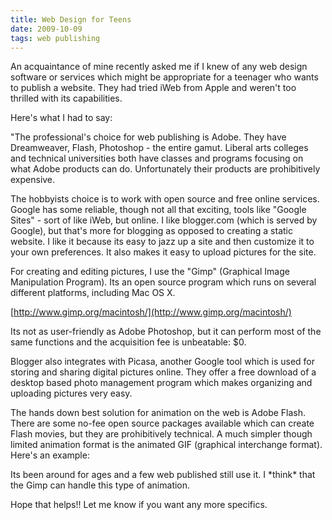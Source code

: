 ```yaml
---
title: Web Design for Teens
date: 2009-10-09
tags: web publishing
---
```

An acquaintance of mine recently asked me if I knew of any web design software or services which might be appropriate for a teenager who wants to publish a website. They had tried iWeb from Apple and weren't too thrilled with its capabilities.

Here's what I had to say:

"The professional's choice for web publishing is Adobe. They have Dreamweaver, Flash, Photoshop - the entire gamut. Liberal arts colleges and technical universities both have classes and programs focusing on what Adobe products can do. Unfortunately their products are prohibitively expensive.

The hobbyists choice is to work with open source and free online services. Google has some reliable, though not all that exciting, tools like "Google Sites" - sort of like iWeb, but online. I like blogger.com (which is served by Google), but that's more for blogging as opposed to creating a static website. I like it because its easy to jazz up a site and then customize it to your own preferences. It also makes it easy to upload pictures for the site.

For creating and editing pictures, I use the "Gimp" (Graphical Image Manipulation Program). Its an open source program which runs on several different platforms, including Mac OS X.

[http://www.gimp.org/macintosh/](http://www.gimp.org/macintosh/)

Its not as user-friendly as Adobe Photoshop, but it can perform most of the same functions and the acquisition fee is unbeatable: $0.

Blogger also integrates with Picasa, another Google tool which is used for storing and sharing digital pictures online. They offer a free download of a desktop based photo management program which makes organizing and uploading pictures very easy.

The hands down best solution for animation on the web is Adobe Flash. There are some no-fee open source packages available which can create Flash movies, but they are prohibitively technical. A much simpler though limited animation format is the animated GIF (graphical interchange format). Here's an example:


<div>Its been around for ages and a few web published still use it. I *think* that the Gimp can handle this type of animation.</div>

Hope that helps!! Let me know if you want any more specifics.

